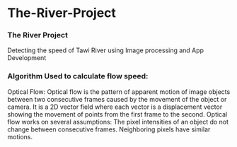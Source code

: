 # The-River-Project
<!DOCTYPE html>
<html>
<body>
<h3>The River Project</h3>
<p>Detecting the speed of Tawi River using Image processing and App Development</p>
<p>
<h3>Algorithm Used to calculate flow speed:</h3>
Optical Flow: Optical flow is the pattern of apparent motion of image objects between two consecutive frames caused by the movement of the object or camera. It is a 2D vector field where each vector is a displacement vector showing the movement of points from the first frame to the second. Optical flow works on several assumptions: The pixel intensities of an object do not change between consecutive frames. Neighboring pixels have similar motions.
</p>
